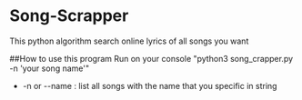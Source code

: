 # Song-Scrapper
This python algorithm search online lyrics of all songs you want

##How to use this program
Run on your console "python3 song_crapper.py -n 'your song name'"

* -n  or --name : list all songs with the name that you specific in string
